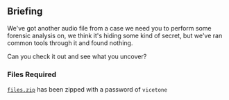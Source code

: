 ## Briefing

We've got another audio file from a case we need you to perform some forensic analysis on, we think it's hiding some kind of secret, but we've ran common tools through it and found nothing.

Can you check it out and see what you uncover?

### Files Required

[`files.zip`](files.zip) has been zipped with a password of `vicetone`
